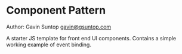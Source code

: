 # Component Pattern

Author: Gavin Suntop 
gavin@gsuntop.com

A starter JS template for front end UI components. Contains a simple working example of event binding.